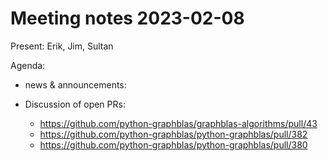 # Meeting notes 2023-02-08

Present: Erik, Jim, Sultan

Agenda:

- news & announcements:

- Discussion of open PRs:
    - https://github.com/python-graphblas/graphblas-algorithms/pull/43
    - https://github.com/python-graphblas/python-graphblas/pull/382
    - https://github.com/python-graphblas/python-graphblas/pull/380

